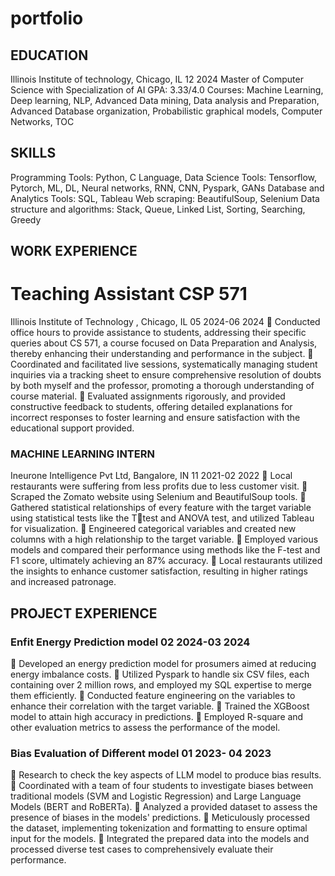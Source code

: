 # portfolio


## EDUCATION
Illinois Institute of technology, Chicago, IL 12 2024
Master of Computer Science with Specialization of AI GPA: 3.33/4.0
Courses: Machine Learning, Deep learning, NLP, Advanced Data mining, Data analysis and Preparation,
Advanced Database organization, Probabilistic graphical models, Computer Networks, TOC 

## SKILLS
Programming Tools: Python, C Language,
Data Science Tools: Tensorflow, Pytorch, ML, DL, Neural networks, RNN, CNN, Pyspark, GANs
Database and Analytics Tools: SQL, Tableau
Web scraping: BeautifulSoup, Selenium
Data structure and algorithms: Stack, Queue, Linked List, Sorting, Searching, Greedy


## WORK EXPERIENCE
# Teaching Assistant CSP 571
Illinois Institute of Technology , Chicago, IL 05 2024-06 2024
 Conducted office hours to provide assistance to students, addressing their specific queries about CS 571, a 
course focused on Data Preparation and Analysis, thereby enhancing their understanding and 
performance in the subject.
 Coordinated and facilitated live sessions, systematically managing student inquiries via a tracking sheet to 
ensure comprehensive resolution of doubts by both myself and the professor, promoting a thorough 
understanding of course material.
 Evaluated assignments rigorously, and provided constructive feedback to students, offering detailed 
explanations for incorrect responses to foster learning and ensure satisfaction with the educational support 
provided.


### MACHINE LEARNING INTERN 
Ineurone Intelligence Pvt Ltd, Bangalore, IN 11 2021-02 2022
 Local restaurants were suffering from less profits due to less customer visit.
 Scraped the Zomato website using Selenium and BeautifulSoup tools.
 Gathered statistical relationships of every feature with the target variable using statistical tests like the Ttest and ANOVA test, and utilized Tableau for visualization.
 Engineered categorical variables and created new columns with a high relationship to the target variable.
 Employed various models and compared their performance using methods like the F-test and F1 score, 
ultimately achieving an 87% accuracy.
 Local restaurants utilized the insights to enhance customer satisfaction, resulting in higher ratings and 
increased patronage.

## PROJECT EXPERIENCE
### Enfit Energy Prediction model 02 2024-03 2024
 
 Developed an energy prediction model for prosumers aimed at reducing energy imbalance costs.
 Utilized Pyspark to handle six CSV files, each containing over 2 million rows, and employed my SQL 
expertise to merge them efficiently.
 Conducted feature engineering on the variables to enhance their correlation with the target variable.
 Trained the XGBoost model to attain high accuracy in predictions.
 Employed R-square and other evaluation metrics to assess the performance of the model.

### Bias Evaluation of Different model 01 2023- 04 2023
 Research to check the key aspects of LLM model to produce bias results. 
 Coordinated with a team of four students to investigate biases between traditional models (SVM and 
Logistic Regression) and Large Language Models (BERT and RoBERTa).
 Analyzed a provided dataset to assess the presence of biases in the models' predictions.
 Meticulously processed the dataset, implementing tokenization and formatting to ensure optimal input 
for the models.
 Integrated the prepared data into the models and processed diverse test cases to comprehensively evaluate 
their performance.
